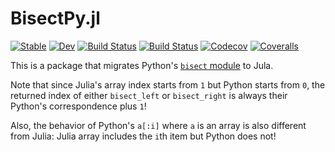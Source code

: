# BisectPy.jl

[![Stable](https://img.shields.io/badge/docs-stable-blue.svg)](https://singularitti.github.io/BisectPy.jl/stable)
[![Dev](https://img.shields.io/badge/docs-dev-blue.svg)](https://singularitti.github.io/BisectPy.jl/dev)
[![Build Status](https://travis-ci.com/singularitti/BisectPy.jl.svg?branch=master)](https://travis-ci.com/singularitti/BisectPy.jl)
[![Build Status](https://ci.appveyor.com/api/projects/status/github/singularitti/BisectPy.jl?svg=true)](https://ci.appveyor.com/project/singularitti/BisectPy-jl)
[![Codecov](https://codecov.io/gh/singularitti/BisectPy.jl/branch/master/graph/badge.svg)](https://codecov.io/gh/singularitti/BisectPy.jl)
[![Coveralls](https://coveralls.io/repos/github/singularitti/BisectPy.jl/badge.svg?branch=master)](https://coveralls.io/github/singularitti/BisectPy.jl?branch=master)

This is a package that migrates Python's [`bisect` module](https://docs.python.org/3.7/library/bisect.html#module-bisect) to Jula.

Note that since Julia's array index starts from `1` but Python starts from `0`, the returned index of either `bisect_left`
or `bisect_right` is always their Python's correspondence plus `1`!

Also, the behavior of Python's `a[:i]` where `a` is an array is also different from Julia: Julia array includes the `i`th item
but Python does not!
